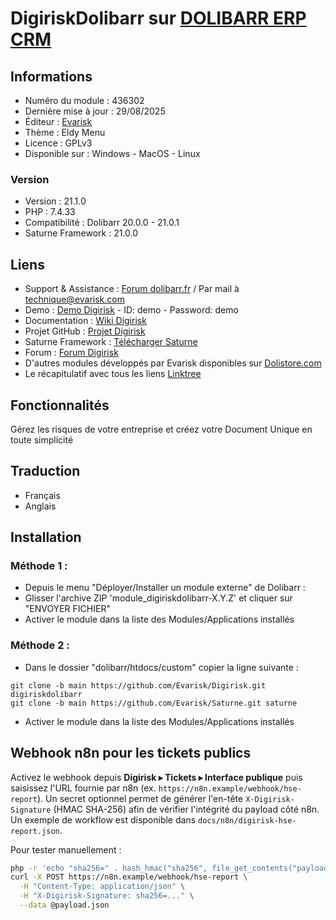 # DigiriskDolibarr sur [DOLIBARR ERP CRM](https://dolibarr.org)

## Informations

- Numéro du module : 436302
- Dernière mise à jour : 29/08/2025
- Éditeur : [Evarisk](https://evarisk.com)
- Thème : Eldy Menu
- Licence : GPLv3
- Disponible sur : Windows - MacOS - Linux

### Version

- Version : 21.1.0
- PHP : 7.4.33
- Compatibilité : Dolibarr 20.0.0 - 21.0.1
- Saturne Framework : 21.0.0

## Liens

- Support & Assistance : [Forum dolibarr.fr](https://dolibarr.fr) / Par mail à technique@evarisk.com
- Demo : [Demo Digirisk](https://demodoli.digirisk.com) - ID: demo - Password: demo
- Documentation : [Wiki Digirisk](https://wiki.dolibarr.org/index.php/Module_DigiriskDolibarr)
- Projet GitHub : [Projet Digirisk](https://github.com/Evarisk/Digirisk/projects?query=is%3Aopen)
- Saturne Framework : [Télécharger Saturne](https://dolistore.com/fr/modules/1906-Saturne.html)
- Forum : [Forum Digirisk](https://dolibarr.fr/forum/t/module-digirisk-document-unique/37119)
- D'autres modules développés par Evarisk disponibles sur [Dolistore.com](https://dolistore.com)
- Le récapitulatif avec tous les liens [Linktree](https://linktr.ee/DigiRisk)

## Fonctionnalités

Gérez les risques de votre entreprise et créez votre Document Unique en toute simplicité

## Traduction

- Français
- Anglais

## Installation

### Méthode 1 :

- Depuis le menu "Déployer/Installer un module externe" de Dolibarr :
- Glisser l'archive ZIP 'module_digiriskdolibarr-X.Y.Z' et cliquer sur "ENVOYER FICHIER"
- Activer le module dans la liste des Modules/Applications installés

### Méthode 2 :

- Dans le dossier "dolibarr/htdocs/custom" copier la ligne suivante :
```
git clone -b main https://github.com/Evarisk/Digirisk.git digiriskdolibarr
git clone -b main https://github.com/Evarisk/Saturne.git saturne
```
- Activer le module dans la liste des Modules/Applications installés

## Webhook n8n pour les tickets publics

Activez le webhook depuis **Digirisk ▸ Tickets ▸ Interface publique** puis saisissez l'URL fournie par n8n (ex. `https://n8n.example/webhook/hse-report`). Un secret optionnel permet de générer l'en-tête `X-Digirisk-Signature` (HMAC SHA-256) afin de vérifier l'intégrité du payload côté n8n. Un exemple de workflow est disponible dans `docs/n8n/digirisk-hse-report.json`.

Pour tester manuellement :

```bash
php -r 'echo "sha256=" . hash_hmac("sha256", file_get_contents("payload.json"), "mon-secret");'
curl -X POST https://n8n.example/webhook/hse-report \
  -H "Content-Type: application/json" \
  -H "X-Digirisk-Signature: sha256=..." \
  --data @payload.json
```
